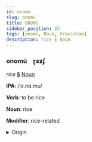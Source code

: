 ```yaml
---
id: onomü
slug: onomü
title: ONOMÜ
sidebar_position: 23
tags: [onomü, Noun, Dravidian]
description: rice § Noun
---
```


### onomü&emsp;<span kind="abugida">ɽƨƶʄ</span>

*rice* **§** [Noun](../../tags/Noun)

**IPA**: /ˈɑ.nɑ.mu/

**Verb**: to be rice

**Noun**: rice

**Modifier**: rice-related

<details>
    <summary>Origin</summary>
    Telugu అన్నము annamu /an̪n̪amu/<br/>
    <em>Dravidian Language Family</em>
</details>
